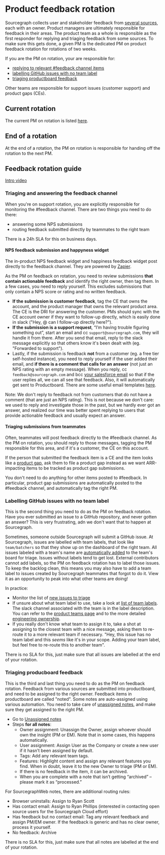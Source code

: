 # Product feedback rotation

Sourcegraph collects user and stakeholder feedback from [several sources](user_stakeholder_feedback.md), each with an owner. Product managers are ultimately responsible for feedback in their areas. The product team as a whole is responsible as the first responder for replying and triaging feedback from some sources. To make sure this gets done, a given PM is the dedicated PM on product feedback rotation for rotations of two weeks.

If you are the PM on rotation, your are responsible for:

- [replying to relevant #feedback channel items](#triaging-and-answering-the-feedback-channel)
- [labelling GitHub issues with no team label](#labelling-github-issues-with-no-team-label)
- [triaging productboard feedback](#triaging-producboard-feedback)

Other teams are responsible for support issues (customer support) and product gaps (CEs).

## Current rotation

The current PM on rotation is listed [here](https://docs.google.com/document/d/1TTRjK-CL38fdCvrVUgRL70agUiwDbQFJXCo8IuJmLls/edit#bookmark=id.cqrgoc1hvygc).

## End of a rotation

At the end of a rotation, the PM on rotation is responsible for handing off the rotation to the next PM.

## Feedback rotation guide

[Intro video](https://www.loom.com/share/7a304e8b44b141bb92fee8976f15427f)

### Triaging and answering the feedback channel

When you're on support rotation, you are explicitly responsible for monitoring the #feedback channel. There are two things you need to do there:

- answering some NPS submissions
- routing feedback submitted directly by teammates to the right team

There is a 24h SLA for this on business days.

#### NPS feedback submission and happyness widget

The in-product NPS feedback widget and happiness feedback widget post directly to the feedback channel. They are powered by [Zapier](https://zapier.com/app/zaps/folder/828861).

As the PM on feedback on rotation, you need to review submissions **that contain actionable feedback** and identify the right owner, then tag them. In a few cases, you need to reply yourself. This excludes submissions that only contain a NPS score or rating and no written feedback.

- **If the submission is customer feedback**, tag the CE that owns the account, and the product manager that owns the relevant product area. The CE is the DRI for answering the customer. PMs should sync with the CE account owner if they want to follow-up directly, which is easily done in slack ("Hey, @<ce-owner> can I follow-up directly here?").
- **If the submission is a support request**, “I’m having trouble figuring something out”, start an email and cc `support@sourcegraph.com`, they will handle it from there. After you send that email, reply to the slack message explicitly so that others know it's been dealt with (eg. "Forwarded to support").
- Lastly, if the submission is feedback **not** from a customer (eg. a free tier self-hosted instance), you need to reply yourself if the user added their email, and **if there is a comment that calls for an answer** (not just an NPS rating with an empty message). When you reply, cc `feedback@sourcegraph.com` and bcc [your salesforce email](https://www.google.com/url?q=https://sourcegraph2020.lightning.force.com/lightning/settings/personal/EmailToSalesforceUserSetup/home&sa=D&source=docs&ust=1644257326395356&usg=AOvVaw0KQKoT-nlb8dZb8xk7iyPa) so that if the user replies all, we can all see that feedback. Also, it will automatically get sent to Productboard. There are some useful email templates [here](https://docs.google.com/document/d/1TTRjK-CL38fdCvrVUgRL70agUiwDbQFJXCo8IuJmLls).

Note: We don't reply to feedback not from customers that do not have a comment (that are just an NPS rating). This is not because we don't care: we used to reply and investigate those in the past, but we hardly ever got an answer, and realized our time was better spent replying to users that provide actionable feedback and usually expect an answer.

#### Triaging submissions from teammates

Often, teammates will post feedback directly to the #feedback channel. As the PM on rotation, you should reply to those messages, tagging the PM responsible for this area, and if it's a customer, the CE on this account.

If the person that submitted the feedback item is a CE and the item looks like a [product gap](surfacing_product_feedback.md#what-is-a-product-gap), ask them to file a product gap instead as we want ARR-impacting items to be tracked as product gap submissions.

You don't need to do anything for other items posted to #feedback. In particular, product gap submissions are automatically posted to the #feedback channel, and automatically tag the right PM.

### Labelling GitHub issues with no team label

This is the second thing you need to do as the PM on feedback rotation. Have you ever submitted an issue to a GitHub repository, and never gotten an answer? This is very frustrating, adn we don't want that to happen at Sourcegraph.

Sometimes, someone outside Sourcegraph will submit a GitHub issue. At Sourcegraph, issues are labelled with team labels, that look like `team/batchers` so that they show up on the dashboard of the right team. All issues labeled with a team's name are [automatically added](https://github.com/sourcegraph/sourcegraph/blob/main/.github/workflows/label-move.yml) to the team's board for triage. Issues without labels tend to get lost. External contributors cannot add labels, so the PM on feedback rotation has to label those issues. To keep the backlog clean, this means you may also have to add a team label to issues created by Sourcegraph teammates that forgot to do it. View it as an opportunity to peak into what other teams are doing!

In practice:

- Monitor the list of [new issues to triage](https://github.com/sourcegraph/sourcegraph/issues?q=is%3Aissue+no%3Alabel+is%3Aopen)
- If unsure about what team label to use, take a look at [list of team labels](https://github.com/sourcegraph/sourcegraph/labels?q=team+%2F). The slack channel associated with the team is in the label description. You can refer to the [product teams page](../team/product_teams.md) and to the more detailed [engineering ownership](../../dev/process/engineering_ownership.md).
- If you really don't know what team to assign it to, take a shot at assigning to the closest team with a nice message, asking them to re-route it to a more relevant team if necessary. "Hey, this issue has no team label and this _seems_ like it's in your scope. Adding your team label, but feel free to re-route this to another team".

There is no SLA for this, just make sure that all issues are labelled at the end of your rotation.

### Triaging producboard feedback

This is the third and last thing you need to do as the PM on feedback rotation. Feedback from various sources are submitted into productboard, and need to be assigned to the right owner. Feedback items in productboard are called "noted". Some notes are auto-assigned using various automation. You need to take care of [unassigned notes](https://sourcegraph.productboard.com/insights/notes/unassigned), and make sure they get assigned to the right PM.

- Go to [Unassigned notes](https://sourcegraph.productboard.com/insights/notes/unassigned/)
- Steps **for all notes**:
  - Owner assignment: Unassign the Owner, assign whoever should own the insight (PM or EM). Note that in some cases, this happens automatically.
  - User assignment: Assign User as the Company or create a new user if it hasn’t been assigned by default.
  - Tags: Add any relevant team tags.
  - Features: Highlight content and assign any relevant features you find. When in doubt, leave it to the new Owner to triage (PM or EM).
  - If there is no feedback in the item, it can be archived.
  - When you are complete with a note that isn’t getting “archived” – please mark it as “processed.”

For SourcegraphWeb notes, there are additional routing rules:

- Browser uninstalls: Assign to Ryan Scott
- Has contact email: Assign to Ryan Phillips (interested in contacting open source users for the Sourcegraph Cloud effort)
- Has feedback but no contact email: Tag any relevant feedback and assign PM/EM owner. If the feedback is generic and has no clear owner, process it yourself.
- No feedback: Archive

There is no SLA for this, just make sure that all notes are labelled at the end of your rotation.
